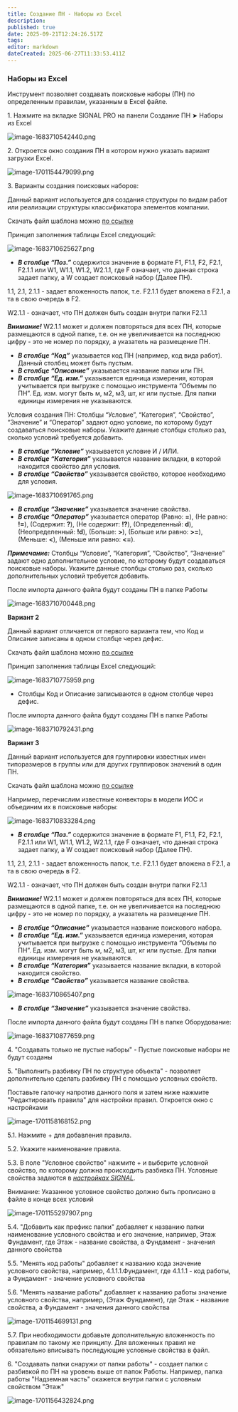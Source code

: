 ```yaml
---
title: Создание ПН - Наборы из Excel
description: 
published: true
date: 2025-09-21T12:24:26.517Z
tags: 
editor: markdown
dateCreated: 2025-06-27T11:33:53.411Z
---
```


### **Наборы из Excel**

Инструмент позволяет создавать поисковые наборы (ПН) по определенным правилам, указанным в Excel файле.

1\. Нажмите на вкладке SIGNAL PRO на панели Создание ПН ➤ Наборы из Excel

![image-1683710542440.png](https://lh7-rt.googleusercontent.com/docsz/AD_4nXcpPnJ0HtrnrvUo8WZcl_9lQg1lJJkyrFSteGoGlX3l7FFsHfUdHEUkXOERxU4ALvkLm6R_OhjctqCBdhgXsPWW5VcSB1pJdnrVnOjLDzbw1BBvbf9IOTm6DKw2mJycvwWhj_BDZY5Uj0jQuxcPgg?key=QmJxTI8etnagPturaVkHuw)

2\. Откроется окно создания ПН в котором нужно указать вариант загрузки Excel.

![image-1701154479099.png](https://lh7-rt.googleusercontent.com/docsz/AD_4nXfcwynuoAK__9UnX8rtKcwhWSqPDZYyY4uiH8N7YcRbXaqGCLpxtT_mGUeNmJ0AZAlXCT8fhGzLW7L6Mbe_aKfWrzlQ7rUYRyxKBGNjW_qXwpdvHhO5MTDYLgkmo-SHz1PirJEUBCX-4qO7CNeD?key=QmJxTI8etnagPturaVkHuw)

3\. Варианты создания поисковых наборов:

Данный вариант используется для создания структуры по видам работ или реализации структуры классификатора элементов компании.

Скачать файл шаблона можно [по ссылке](https://docs.sgnl.pro/s/f/4d8f615a-27fd-4b1a-a631-c7529eb99f03/i/7897696f-6bfd-4175-9877-74b737ddf563?f=663dec15-0db0-4e70-b152-ceb803fe6ea6)

Принцип заполнения таблицы Excel следующий:

![image-1683710625627.png](https://lh7-rt.googleusercontent.com/docsz/AD_4nXe5wApcLj-9Bozn-ZT5qo4H91g4Rl3_7k6UtVjARNjOrS4_Gj3s9lGxLE5RReVDSu8k3xwvP4yAHoZoHybZrk8VbWpptp-PI6_UbQVNs7coSQ7WT8XG8sDkxcm-MPYwUKv37IvyQgs-hcOpHT4-?key=QmJxTI8etnagPturaVkHuw)

-   ***В столбце “Поз.”*** содержится значение в формате F1, F1.1, F2, F2.1, F2.1.1 или W1, W1.1, W1.2, W2.1.1, где F означает, что данная строка задает папку, а W создает поисковый набор (Далее ПН).

1.1, 2.1, 2.1.1 - задает вложенность папок, т.е. F2.1.1 будет вложена в F2.1, а та в свою очередь в F2.

W2.1.1 - означает, что ПН должен быть создан внутри папки F2.1.1

***Внимание!*** W2.1.1 может и должен повторяться для всех ПН, которые размещаются в одной папке, т.е. он не увеличивается на последнюю цифру - это не номер по порядку, а указатель на размещение ПН.

-   ***В столбце “Код”*** указывается код ПН (например, код вида работ). Данный столбец может быть пустым.
-   ***В столбце “Описание”*** указывается название папки или ПН.
-   ***В столбце “Ед. изм.”*** указывается единица измерения, которая учитывается при выгрузке с помощью инструмента “Объемы по ПН”. Ед. изм. могут быть м, м2, м3, шт, кг или пустые. Для папки единицы измерения не указываются.

Условия создания ПН: Столбцы “Условие”, “Категория”, “Свойство”, “Значение” и “Оператор” задают одно условие, по которому будут создаваться поисковые наборы. Укажите данные столбцы столько раз, сколько условий требуется добавить.

-   ***В столбце “Условие”*** указывается условие И / ИЛИ.
-   ***В столбце “Категория”*** указывается название вкладки, в которой находится свойство для условия.
-   ***В столбце “Свойство”*** указывается свойство, которое необходимо для условия.

![image-1683710691765.png](https://lh7-rt.googleusercontent.com/docsz/AD_4nXddJp92XzA68S7-AQcgXapGoNgqD2Llid1m7Hh72MIyDF3Uca-hmKSDo4kXki6sc6GFcSAonEenc3eHxGzHmViG9CkP6o1otg0zffTW_RPi-uXGIuD5xUwJqxFT5n7CtaETHmSBvBRjFJxzJsxJ?key=QmJxTI8etnagPturaVkHuw)

-   ***В столбце “Значение”*** указывается значение свойства.
-   ***В столбце “Оператор”*** указывается оператор (Равно: **\=**), (Не равно: **!=**), (Содержит: **?**), (Не содержит: **!?**), (Определенный: **d**), (Неопределенный: **!d**), (Больше: **\>**), (Больше или равно: **\>=**), (Меньше: **<**), (Меньше или равно: **<=**).

***Примечание:*** Столбцы “Условие”, “Категория”, “Свойство”, “Значение” задают одно дополнительное условие, по которому будут создаваться поисковые наборы. Укажите данные столбцы столько раз, сколько дополнительных условий требуется добавить.

После импорта данного файла будут созданы ПН в папке Работы

![image-1683710700448.png](https://lh7-rt.googleusercontent.com/docsz/AD_4nXfrFcCSRb0eOydoiX1HGDVC3pmKt7PhmunLiimBisTD-8P8QL6ZnkZPhaJBg8F4UZo0c8XAwtCl-fhVEpubgZh_R6J5lPKbtZdCIzbCBLm1dNMvsnUVVqXN1_gVQaJnYgBtl_FbYWBFgaP9iyfZig?key=QmJxTI8etnagPturaVkHuw)

**Вариант 2**

Данный вариант отличается от первого варианта тем, что Код и Описание записаны в одном столбце через дефис.

Скачать файл шаблона можно [по ссылке](https://docs.sgnl.pro/s/f/4d8f615a-27fd-4b1a-a631-c7529eb99f03/i/76a98b07-9783-4cef-885a-294b0b7a1053?f=663dec15-0db0-4e70-b152-ceb803fe6ea6)

Принцип заполнения таблицы Excel следующий:

![image-1683710775959.png](https://lh7-rt.googleusercontent.com/docsz/AD_4nXftsFLaIurfVc3loB-wULf9f6d4mLv0q0grai2nP8dnKNg_Xq8xV1teMovGJQ9c-7KXm_aOq_a65XwFN3orqJNAeUiTmynXQkvM8cnTyFO12MSK8XimcgnZYK5w3XptPsnYvsidTAnsaxIUSpdqmg?key=QmJxTI8etnagPturaVkHuw)

-   Столбцы Код и Описание записываются в одном столбце через дефис.

После импорта данного файла будут созданы ПН в папке Работы

![image-1683710792431.png](https://lh7-rt.googleusercontent.com/docsz/AD_4nXf-1y2BuQVkJuA72Uy_xAWvzFccywZR6LKMxfQQYrEzwpzajEkNNfTbNsTGeebpc3bB3lDgJsGee_SyuT9sH8O3EGnRQiDZ2RWoRHc4Zs8nVSnv4V3D-QUCSHCd4c7ShMd3few9RnPQ6TZ5Egwo-Q?key=QmJxTI8etnagPturaVkHuw)

**Вариант 3**

Данный вариант используется для группировки известных имен типоразмеров в группы или для других группировок значений в один ПН.

Скачать файл шаблона можно [по ссылке](https://docs.sgnl.pro/s/f/4d8f615a-27fd-4b1a-a631-c7529eb99f03/i/755b1d05-640a-4079-a1f6-9a4cfcae69df?f=663dec15-0db0-4e70-b152-ceb803fe6ea6) 

Например, перечислим известные конвекторы в модели ИОС и объединим их в поисковые наборы:

![image-1683710833284.png](https://lh7-rt.googleusercontent.com/docsz/AD_4nXcC6UTSy8Ils-MwRXMK1hb1MPljSVjxyfMREZwOGT830F3NeXseWTh3-HSU7TV1EzEgahTVIc3CAML8VWiPAzfAkeTISuASULyc7qA-cpjFVXe7Iq3bWXotz6wnW9a6IJb0ZbnQShW8r07fO0mXUA?key=QmJxTI8etnagPturaVkHuw)

-   ***В столбце “Поз.”*** содержится значение в формате F1, F1.1, F2, F2.1, F2.1.1 или W1, W1.1, W1.2, W2.1.1, где F означает, что данная строка задает папку, а W создает поисковый набор (Далее ПН).

1.1, 2.1, 2.1.1 - задает вложенность папок, т.е. F2.1.1 будет вложена в F2.1, а та в свою очередь в F2.

W2.1.1 - означает, что ПН должен быть создан внутри папки F2.1.1

***Внимание!*** W2.1.1 может и должен повторяться для всех ПН, которые размещаются в одной папке, т.е. он не увеличивается на последнюю цифру - это не номер по порядку, а указатель на размещение ПН.

-   ***В столбце “Описание”*** указывается название поискового набора.
-   ***В столбце “Ед. изм.”*** указывается единица измерения, которая учитывается при выгрузке с помощью инструмента “Объемы по ПН”. Ед. изм. могут быть м, м2, м3, шт, кг или пустые. Для папки единицы измерения не указываются.
-   ***В столбце “Категория”*** указывается название вкладки, в которой находится свойство.
-   ***В столбце “Свойство”*** указывается название свойства.

![image-1683710865407.png](https://lh7-rt.googleusercontent.com/docsz/AD_4nXcsk_Ew9cZAHt8l1ttqlpRP_RGPp7VQbGY6y81nEu6gfPb6OhU973MrV165aUhLKtG1ndbvusYz2erG7RiyHRBAt1YLJkP6L_L0IPhbGlgtQyx9aH3UMqmBC02LzSkBuUGHMvW9-AFYMetX6XskTA?key=QmJxTI8etnagPturaVkHuw)

-   ***В столбце “Значение”*** указывается значение свойства.

После импорта данного файла будут созданы ПН в папке Оборудование:

![image-1683710877659.png](https://lh7-rt.googleusercontent.com/docsz/AD_4nXeJ00TIPyPGem7nq9jeTv08HgWfJW3NodkTr2qc6vdZiZwDzX8UT8jjHhCivAx7xGg0HO1rU1V5oZEFyH6P9Ey9wj1SVRQBNSTF6eF0Y6nLzb3CeI59ZrCEspnqyx-KDKxGF4MLjE3rIVRK5Z560g?key=QmJxTI8etnagPturaVkHuw)

4\. "Создавать только не пустые наборы" - Пустые поисковые наборы не будут созданы

5\. "Выполнить разбивку ПН по структуре объекта" - позволяет дополнительно сделать разбивку ПН с помощью условных свойств.

Поставьте галочку напротив данного поля и затем ниже нажмите "Редактировать правила" для настройки правил. Откроется окно с настройками

![image-1701158168152.png](https://lh7-rt.googleusercontent.com/docsz/AD_4nXfonQMF9OBFNF4XLURAX_IVj4zHUh5sjh-M8zMVXgu2bbOTNIv908M7bJgefQ-Jg2MHuPC7YBX0FU5N0cSZHmpglOJseDJTj73_6OFnkOOSRkyFTXOnwxKZ8EYHkFdVvD2ni0IDyGhUhvn38O2NIA?key=QmJxTI8etnagPturaVkHuw)

5.1. Нажмите + для добавления правила.

5.2. Укажите наименование правила.

5.3. В поле "Условное свойство" нажмите + и выберите условной свойство, по которому должна происходить разбивка ПН. Условные свойства задаются в [_настройках SIGNAL_](https://wiki.sgnl.pro/app/page/1dGtbOpYGviEU75IoqM3rgmuKhx30Z7S5wyhGoTXeLX0).

Внимание: Указанное условное свойство должно быть прописано в файле в конце всех условий

![image-1701155297907.png](https://lh7-rt.googleusercontent.com/docsz/AD_4nXdax63rJnYAvhp4ZaGfC6BIqQbLZQ_m6yEHoLyJG3HnEvFj4AdFVTJK6Qs_fTvc6GRQshHovvIfs0jpr0KCzbAShOFMXx_X5_8l6AFz4MmtcUgBWQzgOGWWGfln3nbQWcQGTKj4Khjfa6Zpb7os3Q?key=QmJxTI8etnagPturaVkHuw)

5.4. "Добавить как префикс папки" добавляет к названию папки наименование условного свойства и его значение, например, Этаж Фундамент, где Этаж - название свойства, а Фундамент - значения данного свойства

5.5. "Менять код работы" добавляет к названию кода значение условного свойства, например, 4.1.1.1.Фундамент, где 4.1.1.1 - код работы, а Фундамент - значение условного свойства

5.6. "Менять название работы" добавляет к названию работы значение условного свойства, например, (Этаж Фундамент), где Этаж - название свойства, а Фундамент - значения данного свойства

![image-1701154699131.png](https://lh7-rt.googleusercontent.com/docsz/AD_4nXca0c_9l_a0KDp_Fw6fMM5DqDyHPKsYMu6_GD7XTEBFjQDoqyd7Xx-GIaA-7amh5NOuiu9JiZiaDeCYlw1s0W6mvWyGTNkMPX3cPn9YG_4KJrlPUaJADffJM-ZbY_WUSXHRungA32nuVOoDsZT8fw?key=QmJxTI8etnagPturaVkHuw)

5.7. При необходимости добавьте дополнительную вложенность по правилам по такому же принципу. Для вложенных правил не обязательно вписывать последующие условные свойства в файл.

6\. "Создавать папки снаружи от папки работы" - создает папки с разбивкой по ПН на уровень выше от папок Работы. Например, папка работы "Надземная часть" окажется внутри папки с условным свойством "Этаж"

![image-1701156432824.png](https://lh7-rt.googleusercontent.com/docsz/AD_4nXfOSxy0pzO4XoTH7ePVdaO1sdLMXx0cu10JttsCaOlg8w1-tqXETTml8_xMxjJ59rnTMXjIik853eiVxeUzbPbhW2u-lBd4aqFNlrn203aVgl4M5HfFczDi5wFH_YEbqBB0jLE-fvGpibybUGe3Ww?key=QmJxTI8etnagPturaVkHuw)